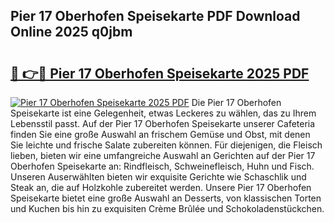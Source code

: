 ## Pier 17 Oberhofen Speisekarte PDF Download Online 2025 q0jbm

# <h2><a href="http://gc8ugc.nevu.top/?p=Pier+17+Oberhofen+Speisekarte">🔗 👉🔴 Pier 17 Oberhofen Speisekarte 2025 PDF</a></h2>

[![Pier 17 Oberhofen Speisekarte 2025 PDF](https://i.imgur.com/dBaPXMq.png)](http://gc8ugc.nevu.top/?p=Pier+17+Oberhofen+Speisekarte)
Die Pier 17 Oberhofen Speisekarte ist eine Gelegenheit, etwas Leckeres zu wählen, das zu Ihrem Lebensstil passt. Auf der Pier 17 Oberhofen Speisekarte unserer Cafeteria finden Sie eine große Auswahl an frischem Gemüse und Obst, mit denen Sie leichte und frische Salate zubereiten können. Für diejenigen, die Fleisch lieben, bieten wir eine umfangreiche Auswahl an Gerichten auf der Pier 17 Oberhofen Speisekarte an: Rindfleisch, Schweinefleisch, Huhn und Fisch. Unseren Auserwählten bieten wir exquisite Gerichte wie Schaschlik und Steak an, die auf Holzkohle zubereitet werden. Unsere Pier 17 Oberhofen Speisekarte bietet eine große Auswahl an Desserts, von klassischen Torten und Kuchen bis hin zu exquisiten Crème Brûlée und Schokoladenstückchen.
